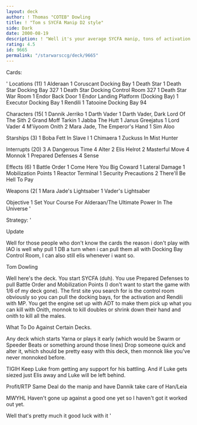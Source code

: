 ```yaml
---
layout: deck
author: ! Thomas "COTEB" Dowling
title: ! "Tom s SYCFA Manip D2 style"
side: Dark
date: 2000-08-19
description: ! "Well it's your average SYCFA manip, tons of activation Onith, ADT Sim Aloo it's all good."
rating: 4.5
id: 9665
permalink: "/starwarsccg/deck/9665"
---
```

Cards: 

'
Locations (11)
	 1 Alderaan
	 1 Coruscant Docking Bay
	 1 Death Star
	 1 Death Star Docking Bay 327
	 1 Death Star Docking Control Room 327
	 1 Death Star War Room
	 1 Endor Back Door
	 1 Endor Landing Platform (Docking Bay)
	 1 Executor Docking Bay
	 1 Rendili
	 1 Tatooine Docking Bay 94

Characters (15(
	 1 Dannik Jerriko
	 1 Darth Vader
	 1 Darth Vader, Dark Lord Of The Sith
	 2 Grand Moff Tarkin
	 1 Jabba The Hutt
	 1 Janus Greejatus
	 1 Lord Vader
	 4 M'iiyoom Onith
	 2 Mara Jade, The Emperor's Hand
	 1 Sim Aloo

Starships (3)
	 1 Boba Fett In Slave I
	 1 Chimaera
	 1 Zuckuss In Mist Hunter

Interrupts (20)
	 3 A Dangerous Time
	 4 Alter
	 2 Elis Helrot
	 2 Masterful Move
	 4 Monnok
	 1 Prepared Defenses
	 4 Sense

Effects (6)
	 1 Battle Order
	 1 Come Here You Big Coward
	 1 Lateral Damage
	 1 Mobilization Points
	 1 Reactor Terminal
	 1 Security Precautions
	 2 There'll Be Hell To Pay

Weapons (2(
	 1 Mara Jade's Lightsaber
	 1 Vader's Lightsaber

Objective
	 1 Set Your Course For Alderaan/The Ultimate Power In The Universe
'

Strategy: '

 Update

 Well for those people who don't know the cards the reason i don't play with IAO is well why pull 1 DB a turn when i can pull them all with Docking Bay Control Room, I can also still elis whenever i want so.

 Tom Dowling



Well here's the deck. You start SYCFA (duh). You use Prepared Defenses to pull Battle Order and Mobilization Points (I don't want to start the game with 1/6 of my deck gone). The first site you search for is the control room obviously so you can pull the docking bays, for the activation and Rendili with MP. You get the engine set up with ADT to make them pick up what you can kill with Onith, monnok to kill doubles or shrink down their hand and onith to kill all the males.

 What To Do Against Certain Decks.

 Any deck which starts Yarna or plays it early
 (which would be Swarm or Speeder Beats or something around those lines)
 Drop someone quick and alter it, which should be pretty easy with this deck, then monnok like you've never monnoked before.

 TIGIH
 Keep Luke from getting any support for his battling. And if Luke gets siezed just Elis away and Luke will be left behind.

 Profit/RTP
 Same Deal do the manip and have Dannik take care of Han/Leia

 MWYHL
 Haven't gone up against a good one yet so I haven't got it worked out yet.

 Well that's pretty much it good luck with it
'
